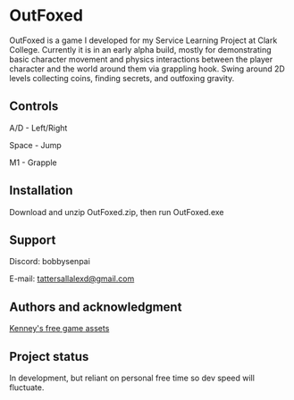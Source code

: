 # OutFoxed
OutFoxed is a game I developed for my Service Learning Project at Clark College. Currently it is in an early alpha build, mostly for demonstrating basic character movement and physics interactions between the player character and the world around them via grappling hook. Swing around 2D levels collecting coins, finding secrets, and outfoxing gravity.

## Controls
A/D - Left/Right

Space - Jump

M1 - Grapple

## Installation
Download and unzip OutFoxed.zip, then run OutFoxed.exe

## Support
Discord: bobbysenpai

E-mail: tattersallalexd@gmail.com

## Authors and acknowledgment
[Kenney's free game assets](https://kenney.nl/assets)

## Project status
In development, but reliant on personal free time so dev speed will fluctuate.
